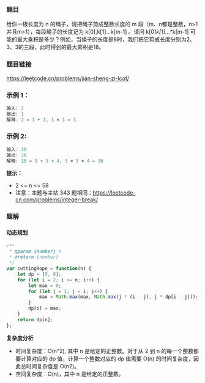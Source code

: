 ### 题目
给你一根长度为 n 的绳子，请把绳子剪成整数长度的 m 段（m、n都是整数，n>1并且m>1），每段绳子的长度记为 k[0],k[1]...k[m-1] 。请问 k[0]*k[1]*...*k[m-1] 可能的最大乘积是多少？例如，当绳子的长度是8时，我们把它剪成长度分别为2、3、3的三段，此时得到的最大乘积是18。
### 题目链接
https://leetcode.cn/problems/jian-sheng-zi-lcof/
### 示例 1：
```js
输入: 2
输出: 1
解释: 2 = 1 + 1, 1 × 1 = 1
```
### 示例 2:
```js
输入: 10
输出: 36
解释: 10 = 3 + 3 + 4, 3 × 3 × 4 = 36
```
**提示：**
- 2 <= n <= 58
- 注意：本题与主站 343 题相同：https://leetcode-cn.com/problems/integer-break/

### 题解
#### 动态规划
```js
/**
 * @param {number} n
 * @return {number}
 */
var cuttingRope = function(n) {
    let dp = [0, 0];
    for (let i = 2; i <= n; i++) {
        let max = 0;
        for (let j = 1; j < i; j++) {
            max = Math.max(max, Math.max(j * (i - j), j * dp[i - j])); 
        }
        dp[i] = max;
    }
    return dp[n];
};
```
**复杂度分析**
- 时间复杂度：O(n^2), 其中 n 是给定的正整数。对于从 2 到 n 的每一个整数都要计算对应的 dp 值，计算一个整数对应的 dp 值需要 O(n) 的时间复杂度，因此总时间复杂度是 O(n2)。
- 空间复杂度：O(n)，其中 n 是给定的正整数。